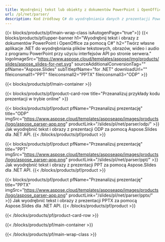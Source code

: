 ```yaml
---
title: Wyodrębnij tekst lub obiekty z dokumentów PowerPoint i OpenOffice za pomocą .NET
url: /pl/net/parser/
description: Kod źródłowy C# do wyodrębniania danych z prezentacji PowerPoint i OpenOffice.
---
```


{{< blocks/products/pf/main-wrap-class isAutogenPage="true">}}
{{< blocks/products/pf/upper-banner h1="Wyodrębnij tekst i obrazy z dokumentów PowerPoint i OpenOffice za pomocą C#" h2="Twórz własne aplikacje .NET do wyodrębniania plików tekstowych, obrazów, wideo i audio z programu PowerPoint przy użyciu interfejsów API po stronie serwera." logoImageSrc="https://www.aspose.cloud/templates/aspose/img/products/slides/aspose_slides-for-net.svg" sourceAdditionalConversionTag="" pfName="Aspose.Slides" subTitlepfName="for .NET" downloadUrl="" fileiconsmall1="PPT" fileiconsmall2="PPTX" fileiconsmall3="ODP" >}}

{{< blocks/products/pf/main-container >}}

{{< blocks/products/pf/product-card-row title="Przeanalizuj przykłady kodu prezentacji w trybie online" >}}

{{< blocks/products/pf/product pfName="Przeanalizuj prezentację" title="ODP" imgSrc="https://www.aspose.cloud/templates/asposeapp/images/products/logo/aspose_parser-app.png" productLink="/slides/pl/net/parser/odp/" >}}
Jak wyodrębnić tekst i obrazy z prezentacji ODP za pomocą Aspose.Slides dla .NET API.
{{< /blocks/products/pf/product >}}

{{< blocks/products/pf/product pfName="Przeanalizuj prezentację" title="PPT" imgSrc="https://www.aspose.cloud/templates/asposeapp/images/products/logo/aspose_parser-app.png" productLink="/slides/pl/net/parser/ppt/" >}}
Jak wyodrębnić tekst i obrazy z prezentacji PPT za pomocą Aspose.Slides dla .NET API.
{{< /blocks/products/pf/product >}}

{{< blocks/products/pf/product pfName="Przeanalizuj prezentację" title="PPTX" imgSrc="https://www.aspose.cloud/templates/asposeapp/images/products/logo/aspose_parser-app.png" productLink="/slides/pl/net/parser/pptx/" >}}
Jak wyodrębnić tekst i obrazy z prezentacji PPTX za pomocą Aspose.Slides dla .NET API.
{{< /blocks/products/pf/product >}}



{{< /blocks/products/pf/product-card-row >}}

{{< /blocks/products/pf/main-container >}}
    
{{< /blocks/products/pf/main-wrap-class >}}